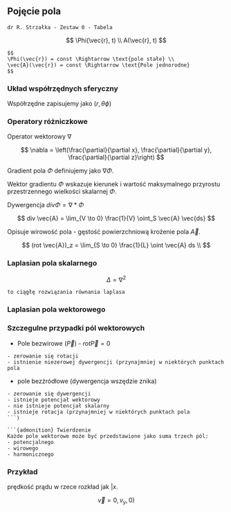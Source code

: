 ## Pojęcie pola

```{seealso}
dr R. Strzałka - Zestaw 0 - Tabela
```

$$
\Phi(\vec{r}, t) \\
A(\vec{r}, t)
$$

```{note}
$$
\Phi(\vec{r}) = const \Rightarrow \text{pole stałe} \\
\vec{A}(\vec{r}) = const \Rightarrow \text{Pole jednorodne}
$$
```

### Układ współrzędnych sferyczny

Współrzędne zapisujemy jako $(r, \theta \phi)$

### Operatory różniczkowe

Operator wektorowy $\nabla$

$$
\nabla = \left(\frac{\partial}{\partial x}, \frac{\partial}{\partial y}, \frac{\partial}{\partial z}\right)
$$

Gradient pola $\Phi$ definiujemy jako $\nabla \Phi$.

Wektor gradientu $\Phi$ wskazuje kierunek i wartość maksymalnego przyrostu przestrzennego
wielkości skalarnej $\Phi$.

Dywergencja $div \Phi = \nabla * \Phi$

$$
div \vec{A} = \lim_{V \to 0} \frac{1}{V} \oint_S \vec{A} \vec{ds}
$$

Opisuje wirowość pola - gęstość powierzchniową krożenie pola $\vec{A}$.

$$
(rot \vec{A})_z = \lim_{S \to 0} \frac{1}{L} \oint \vec{A} ds \\
$$

### Laplasian pola skalarnego
$$
\Delta = \nabla^2
$$

```{admonition} Funkcje harmoniczne
to ciągłę rozwiązania równania laplasa
```

### Laplasian pola wektorowego

### Szczegulne przypadki pól wektorowych

- Pole bezwirowe ($\vec{P}$) - $rot \vec{P} = 0$
```{admonition} cechy
- zerowanie się rotacji
- istnienie niezerowej dywergencji (przynajmniej w niektórych punktach pola
```
- pole bezźródłowe (dywergencja wszędzie znika)
```{admonition} cechy
- zerowanie się dywergencji
- istnieje potencjał wektorowy
- nie istnieje potencjał skalarny
- istnieje rotacja (przynajmniej w niektórych punktach pola
```)

```{admonition} Twierdzenie
Każde pole wektorowe może być przedstawione jako suma trzech pól:
- potencjalnego
- wirowego
- harmonicznego
```

### Przykład

prędkość prądu w rzece rozkład jak $|x$.

$$
\vec{v} = 0, v_y, 0)
$$
